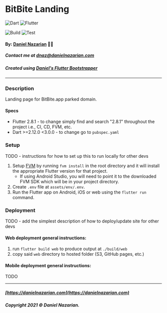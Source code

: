 # BitBite Landing

![Dart](https://img.shields.io/badge/dart-%230175C2.svg?style=for-the-badge&logo=dart&logoColor=white)
![Flutter](https://img.shields.io/badge/Flutter-%2302569B.svg?style=for-the-badge&logo=Flutter&logoColor=white)

![Build](https://github.com/Dan-Incorporated/bitbite-landing/actions/workflows/build.yml/badge.svg)
![Test](https://github.com/Dan-Incorporated/bitbite-landing/actions/workflows/test.yml/badge.svg)

#### By: [Daniel Nazarian](https://danielnazarian) 🐧👹

##### Contact me at <dnaz@danielnazarian.com>

##### Created using [Daniel's Flutter Bootstrapper](https://github.com/Dan-Incorporated/flutter_bootstrapper)

-------------------------------------------------------

### Description

Landing page for BitBite.app parked domain.

#### Specs

- Flutter 2.8.1 - to change simply find and search "2.8.1" throughout the project i.e., CI, CD, FVM,
  etc.
- Dart >=2.12.0 <3.0.0 - to change go to `pubspec.yaml`

### Setup

TODO - instructions for how to set up this to run locally for other devs

1. Setup [FVM](https://github.com/leoafarias/fvm) by running `fvm install` in the root directory and
   it will install the appropriate Flutter version for that project.
    - If using Android Studio, you will need to point it to the downloaded FVM SDK which will be in
      your project directory.
2. Create `.env` file at `assets/env/.env`.
3. Run the Flutter app on Android, iOS or web using the `flutter run` command.

### Deployment

TODO - add the simplest description of how to deploy/update site for other devs

#### Web deployment general instructions:

1. run `flutter build web` to produce output at `./build/web`
2. copy said `web` directory to hosted folder (S3, GitHub pages, etc.)

#### Mobile deployment general instructions:

TODO

-------------------------------------------------------

##### [https://danielnazarian.com](https://danielnazarian.com)

##### Copyright 2021 © Daniel Nazarian.
